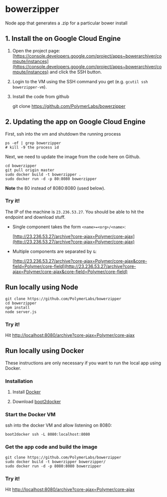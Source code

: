 bowerzipper
=============

Node app that generates a .zip for a particular bower install

## 1. Install the on Google Cloud Engine

1. Open the project page: [https://console.developers.google.com/project/apps~bowerarchiver/compute/instances](https://console.developers.google.com/project/apps~bowerarchiver/compute/instances) and click the SSH button.
2. Login to the VM using the SSH command you get (e.g. `gcutil ssh bowerzipper-vm`).

3. Install the code from github

      git clone https://github.com/PolymerLabs/bowerzipper

## 2. Updating the app on Google Cloud Engine

First, ssh into the vm and shutdown the running process

    ps -ef | grep bowerzipper
    # kill -9 the process id

Next, we need to update the image from the code here on Github.

    cd bowerzipper
    git pull origin master
    sudo docker build -t bowerzipper .
    sudo docker run -d -p 80:8080 bowerzipper

**Note** the 80 instead of 8080:8080 (used below).

### Try it!

The IP of the machine is `23.236.53.27`. You should be able to hit the endpoint
and download stuff.

- Single component takes the form `<name>=<org>/<name>`:

    [http://23.236.53.27/archive?core-ajax=Polymer/core-ajax](http://23.236.53.27/archive?core-ajax=Polymer/core-ajax)

- Multiple components are separated by `&`:

    [http://23.236.53.27/archive?core-ajax=Polymer/core-ajax&core-field=Polymer/core-field](http://23.236.53.27/archive?core-ajax=Polymer/core-ajax&core-field=Polymer/core-field)

## Run locally using Node

    git clone https://github.com/PolymerLabs/bowerzipper
    cd bowerzipper
    npm install
    node server.js

### Try it!

Hit [http://localhost:8080/archive?core-ajax=Polymer/core-ajax](http://localhost:8080/archive?core-ajax=Polymer/core-ajax)

## Run locally using Docker

These instructions are only necessary if you want to run the local app using Docker.

### Installation

1. Install [Docker](http://docs.docker.com/installation/mac/)

2. Download [boot2docker](https://github.com/boot2docker/osx-installer/releases)

### Start the Docker VM

ssh into the docker VM and allow listening on 8080:

    boot2docker ssh -L 8080:localhost:8080

### Get the app code and build the image

    git clone https://github.com/PolymerLabs/bowerzipper
    sudo docker build -t bowerzipper bowerzipper/
    sudo docker run -d -p 8080:8080 bowerzipper

### Try it!

Hit [http://localhost:8080/archive?core-ajax=Polymer/core-ajax](http://localhost:8080/archive?core-ajax=Polymer/core-ajax)
